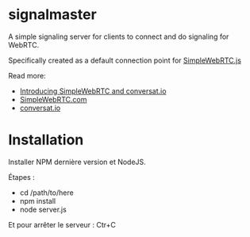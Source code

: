# signalmaster

A simple signaling server for clients to connect and do signaling for WebRTC.

Specifically created as a default connection point for [SimpleWebRTC.js](https://github.com/HenrikJoreteg/SimpleWebRTC)

Read more: 
 - [Introducing SimpleWebRTC and conversat.io](http://blog.andyet.com/2013/feb/22/introducing-simplewebrtcjs-and-conversatio/)
 - [SimpleWebRTC.com](http://simplewebrtc.com)
 - [conversat.io](http://conversat.io)


# Installation

Installer NPM dernière version et NodeJS.

Étapes :
- cd /path/to/here
- npm install
- node server.js

Et pour arrêter le serveur : Ctr+C